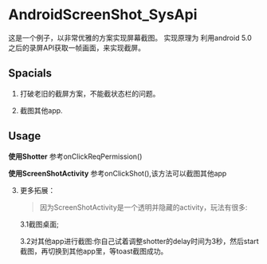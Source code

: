 # AndroidScreenShot_SysApi
这是一个例子，以非常优雅的方案实现屏幕截图。 实现原理为 利用android 5.0 之后的录屏API获取一帧画面，来实现截屏。

## Spacials 

 1. 打破老旧的截屏方案，不能截状态栏的问题。

 2. 截图其他app.

## Usage
**使用Shotter**
    参考onClickReqPermission()

**使用ScreenShotActivity**
    参考onClickShot(),该方法可以截图其他app

    
3. 更多拓展：
   
   > 因为ScreenShotActivity是一个透明并隐藏的activity，玩法有很多:
    
   3.1截图桌面;
   
   3.2对其他app进行截图:你自己试着调整shotter的delay时间为3秒，然后start截图，再切换到其他app里，等toast截图成功。
